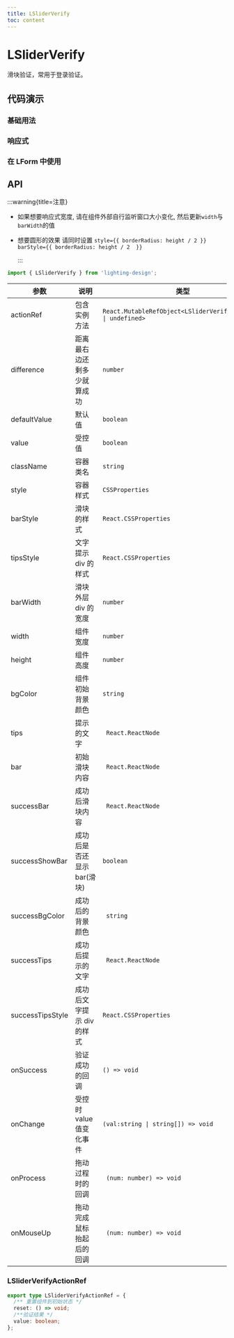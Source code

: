 ```yaml
---
title: LSliderVerify
toc: content
---
```


# LSliderVerify

滑块验证，常用于登录验证。

## 代码演示

### 基础用法

<code src='./demos/Demo1.tsx' ></code>

### 响应式

<code src='./demos/Demo3.tsx' ></code>

### 在 LForm 中使用

<code src='./demos/Demo2.tsx' ></code>

## API

:::warning{title=注意}

- 如果想要响应式宽度, 请在组件外部自行监听窗口大小变化, 然后更新`width`与`barWidth`的值
- 想要圆形的效果 请同时设置 `style={{ borderRadius: height / 2 }}` `barStyle={{ borderRadius: height / 2  }}`

  :::

```ts
import { LSliderVerify } from 'lighting-design';
```

| 参数             | 说明                       | 类型                                                          | 默认值                     |
| ---------------- | -------------------------- | ------------------------------------------------------------- | -------------------------- |
| actionRef        | 包含实例方法               | `React.MutableRefObject<LSliderVerifyActionRef \| undefined>` | `-`                        |
| difference       | 距离最右边还剩多少就算成功 | `number`                                                      | `0`                        |
| defaultValue     | 默认值                     | `boolean`                                                     | `-`                        |
| value            | 受控值                     | `boolean`                                                     | `-`                        |
| className        | 容器类名                   | `string`                                                      | `-`                        |
| style            | 容器样式                   | `CSSProperties`                                               | `-`                        |
| barStyle         | 滑块的样式                 | `React.CSSProperties`                                         | `-`                        |
| tipsStyle        | 文字提示 div 的样式        | `React.CSSProperties`                                         | `-`                        |
| barWidth         | 滑块外层 div 的宽度        | `number`                                                      | `60`                       |
| width            | 组件宽度                   | `number`                                                      | `400`                      |
| height           | 组件高度                   | `number`                                                      | `32`                       |
| bgColor          | 组件初始背景颜色           | `string`                                                      | `#F2F3F5`                  |
| tips             | 提示的文字                 | ` React.ReactNode`                                            | `请按住滑块，拖动到最右边` |
| bar              | 初始滑块内容               | ` React.ReactNode`                                            | `<DoubleRightOutlined />`  |
| successBar       | 成功后滑块内容             | ` React.ReactNode`                                            | `<CheckOutlined />`        |
| successShowBar   | 成功后是否还显示 bar(滑块) | `boolean`                                                     | `true`                     |
| successBgColor   | 成功后的背景颜色           | ` string`                                                     | `#52c41a`                  |
| successTips      | 成功后提示的文字           | ` React.ReactNode`                                            | `验证已通过`               |
| successTipsStyle | 成功后文字提示 div 的样式  | `React.CSSProperties`                                         | `-`                        |
| onSuccess        | 验证成功的回调             | `() => void`                                                  | `- `                       |
| onChange         | 受控时 value 值变化事件    | `(val:string \| string[]) => void`                            | `- `                       |
| onProcess        | 拖动过程时的回调           | ` (num: number) => void`                                      | `- `                       |
| onMouseUp        | 拖动完成鼠标抬起后的回调   | ` (num: number) => void`                                      | `- `                       |

### LSliderVerifyActionRef

```ts
export type LSliderVerifyActionRef = {
  /** 重置组件到初始状态 */
  reset: () => void;
  /**验证结果 */
  value: boolean;
};
```
